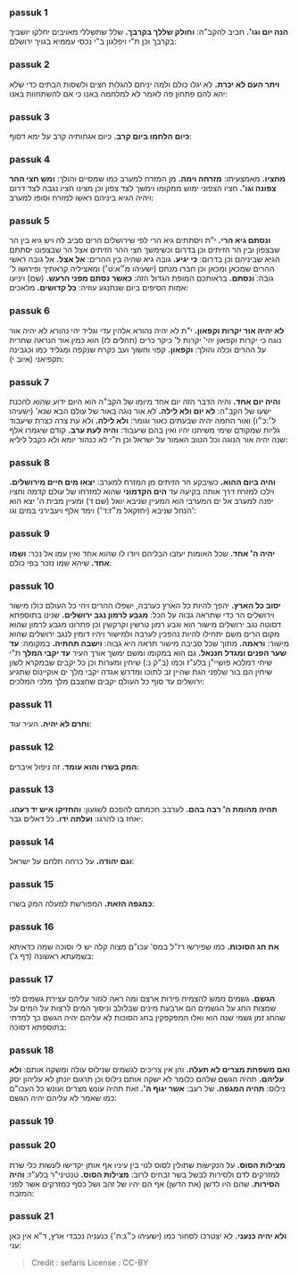 
### passuk 1
<b>הנה יום וגו'.</b> חביב להקב"ה: 
<b>וחולק שללך בקרבך.</b> שלל שתשללי מאויבים יחלקו יושביך בקרבך וכן ת"י ויפלגון ב"י נכסי עממיא בגויך ירושלם:

### passuk 2
<b>ויתר העם לא יכרת.</b> לא יגלו כולם ולמה יניחם להגלות חצים ולשסות הבתים כדי שלא יהא להם פתחון פה לאמר לא למלחמה באנו כי אם להשתחוות באנו:

### passuk 3
<b>כיום הלחמו ביום קרב.</b> כיום אגחותיה קרב על ימא דסוף:

### passuk 4
<b>מחציו.</b> מאמצעיתו:
<b>מזרחה וימה.</b> מן המזרח למערב כמו שמסיים והולך:
<b>ומש חצי ההר צפונה וגו'.</b> חציו הצפוני ימוש ממקומו וימשך לצד צפון וכן מצינו חציו נגבה לצד דרום ויהיה הגיא ביניהם ראשו למזרח וסופו למערב:

### passuk 5
<b>ונסתם גיא הרי.</b> י"ת ויסתתים גיא הרי לפי שירושלים הרים סביב לה ויש גיא בין הר שבצפון ובין הר הזיתים וכן בדרום וכשימשך חצי ההר הזיתים אצל הר שבצפונו יסתתם הגיא שביניהם וכן בדרום: 
<b>כי יגיע.</b> גובה גיא שהיה בין ההרים:
<b>אל אצל.</b> אל גובה ראשי ההרים שמכאן ומכאן וכן חברו מנחם (ישעיהו מ״א:ט׳) ומאציליה קראתיך ופירושו ל' גובה:
<b>ונסתם.</b> בראותכם המופת הגדול הזה:
<b>כאשר נסתם מפני הרעש.</b> (שם) ויניעו אמות הסיפים ביום שנתנגע עוזיה:
<b>כל קדושים.</b> מלאכים:

### passuk 6
<b>לא יהיה אור יקרות וקפאון.</b> י"ת לא יהיה נהורא אלהין עדי וגליד יהי נהורא לא יהיה אור נוגה כי יקרות וקפאון יהי' יקרות ל' כיקר כרים (תהלים לז) הוא כמין אור הנראה שחרית על ההרים וכלה והולך: 
<b>וקפאון.</b> קפוי וחשוך ועב כקרח שנקפה ומגליד כמו וכגבינה תקפיאני (איוב י):

### passuk 7
<b>והיה יום אחד.</b> והיה הדבר הזה יום אחד מיומו של הקב"ה הוא היום ידוע שהוא להכנת ישעו של הקב"ה: 
<b>לא יום ולא לילה.</b> לא אור נוגה באור של עולם הבא שנא' (ישעיהו ל׳:כ״ו) ואור החמה יהיה שבעתים כאור וגומר:
<b>ולא לילה.</b> ולא עת צרה כצרת שיעבוד גליות שמקודם שימי משיחנו יהיו ואין בהם שיעבוד:
<b>והיה לעת ערב.</b> קודם שיגמרו אלף שנה יהיה אור הנוגה וכל הטוב האמור על ישראל וכן ת"י לא כנהור יומא ולא כקבל ליליא: 

### passuk 8
<b>והיה ביום ההוא.</b> כשיבקע הר הזיתים מן המזרח למערב:
<b>יצאו מים חיים מירושלים.</b> וילכו למזרח דרך אותה בקיעה עד <b>הים הקדמוני</b> שהוא למזרחו של עולם קדמה וחציו יפנה למערב אל ים המערבי הוא המעיין שניבא יואל (שם ד) ומעיין מבית ה' יצא הוא הנחל שניבא (יחזקאל מ״ז:ד׳) וימד אלף ויעבירני במים וגו':

### passuk 9
<b>יהיה ה' אחד.</b> שכל האומות יעזבו הבליהם ויודו לו שהוא אחד ואין עמו אל נכר:
<b>ושמו אחד.</b> שיהא שמו נזכר בפי כולם:

### passuk 10
<b>יסוב כל הארץ.</b> יהפך להיות כל הארץ כערבה, ישפלו ההרים ויהי כל העולם כולו מישור וירושלים הר כדי שתראה גבוה על הכל: 
<b>מגבע לרמון נגב ירושלים.</b> שנינו בתוספתא דסוטה נגב ירושלים מישור הוא וגבע רמון טרשין וקרקשין וכן פתרונו מגבע לרמון שהוא מקום הרים משם יתחילו להיות נהפכין לערבה ולמישור ויהיו דומין לנגב ירושלים שהוא מישור:
<b>וראמה.</b> מתוך שכל סביבה מישור תראה היא גבוה:
<b>וישבה תחתיה.</b> במקומה:
<b>עד שער הפנים ומגדל חננאל.</b> גם הוא במקומו ומשם ימשך אורך העיר <b>עד יקבי המלך</b> ת"י שיחי דמלכא פושיי"ן בלע"ז וכמו (ב"ק נ:) שיחין ומערות וכן כל יקבים שבמקרא לשון שיחין הם בור שלפני הגת שהיין זב לתוכו ומדרש אגדה יקבי מלך ים אוקיינוס שתגיע ירושלים עד סוף כל העולם יקבים שחצבם מלך מלכי המלכים:

### passuk 11
<b>וחרם לא יהיה.</b> העיר עוד:

### passuk 12
<b>המק בשרו והוא עומד.</b> זה ניפול איברים:

### passuk 13
<b>תהיה מהומת ה' רבה בהם.</b> לערבב חכמתם להפכם לשגעון:
<b>והחזיקו איש יד רעהו.</b> יאחז בו להרגו:
<b>ועלתה ידו.</b> כל דאלים גבר:

### passuk 14
<b>וגם יהודה.</b> על כרחה תלחם על ישראל:

### passuk 15
<b>כמגפה הזאת.</b> המפורשת למעלה המק בשרו:

### passuk 16
<b>את חג הסוכות.</b> כמו שפירשו רז"ל במס' עכו"ם מצוה קלה יש לי וסוכה שמה כדאיתא בשמעתא ראשונה (דף ג'):

### passuk 17
<b>הגשם.</b> גשמים ממש להצמיח פירות ארצם ומה ראה לגזור עליהם עצירת גשמים לפי שמצות החג על הגשמים הם ארבעת מינים שבלולב וניסוך המים לרצות על המים על שהחג זמן גשמי שנה הוא ואלו המפקפקין בחג הסוכות לא עליהם יהיה הגשם כך למדתי בתוספתא דסוכה:

### passuk 18
<b>ואם משפחת מצרים לא תעלה.</b> והן אין צריכים לגשמים שנילוס עולה ומשקה אותם:
<b>ולא עליהם.</b> תהיה הגשם שלהם כלומר לא ישקה אותם נילוס וכן תרגום יונתן לא עליהון יסק נילוס:
<b>תהיה המגפה.</b> של רעב:
<b>אשר יגוף ה'.</b> זאת תהיה עונש מצרים ועונש כל העכו"ם כמו שאמר לא עליהם יהיה הגשם:

### passuk 19

### passuk 20
<b>מצילות הסוס.</b> על הנקישות שתולין לסוס לנוי בין עיניו אף אותן יקדישו לעשות כלי שרת למזרקים לדם ולסירות לבשל בשר זבחים לרוב:
<b>מצילות הסוס.</b> טנטיני"ר בלע"ז: 
<b>והיה הסירות.</b> שהם היו לדשן (את הדשן) אף הם יהיו של זהב ושל כסף כמזרקים אשר לפני המזבח:

### passuk 21
<b>ולא יהיה כנעני.</b> לא יצטרכו לסחור כמו (ישעיהו כ״ג:ח׳) כנעניה נכבדי ארץ, ד"א אין כאן עני:

>Credit : sefaris
>License : CC-BY